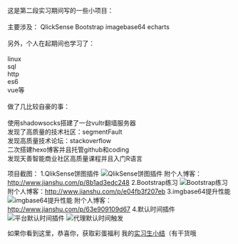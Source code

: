 这是第二段实习期间写的一些小项目：<br><br>
主要涉及：
QlickSense Bootstrap imagebase64 echarts<br>
<br>
另外，个人在起期间也学习了：<br><br>
linux<br>
sql<br>
http<br>
es6<br>
vue等<br>
<br>
做了几比较自豪的事：<br><br>
使用shadowsocks搭建了一台vultr翻墙服务器<br>
发现了高质量的技术社区：segmentFault<br>
发现高质量技术论坛：stackoverflow<br>
二次搭建hexo博客并且托管github和coding<br>
发现天善智能商业社区高质量课程并且入门R语言<br>


项目截图：
1.QlikSense饼图插件
![QlikSense饼图插件](https://github.com/FrankKai/Persional-Practice-2/blob/master/QlikSense%E9%A5%BC%E5%9B%BE%E6%8F%92%E4%BB%B6/%E9%A5%BC%E5%9B%BE%E6%8F%92%E4%BB%B6.jpg)
附个人博客：http://www.jianshu.com/p/8b1ad3edc248
2.Bootstrap练习
![Bootstrap练习](https://github.com/FrankKai/Persional-Practice-2/blob/master/Bootstrap%E4%B8%AA%E4%BA%BA%E5%8D%9A%E5%AE%A2/Bootstrap%E4%B8%AA%E4%BA%BA%E5%8D%9A%E5%AE%A2.png)
附个人博客：http://www.jianshu.com/p/e04fb3f207eb
3.imgbase64提升性能
![imgbase64提升性能](https://github.com/FrankKai/Persional-Practice-2/blob/master/imgbase64%E6%8F%90%E5%8D%87%E6%80%A7%E8%83%BD/imgbase64.jpg)
附个人博客：http://www.jianshu.com/p/63e909109d67
4.默认时间插件
![平台默认时间插件](https://github.com/FrankKai/Persional-Practice-2/blob/master/QlikSense%E9%BB%98%E8%AE%A4%E6%97%B6%E9%97%B4%E6%8F%92%E4%BB%B6/%E5%B9%B3%E5%8F%B0%E9%BB%98%E8%AE%A4%E6%97%B6%E9%97%B4%E6%8F%92%E4%BB%B6.png)
![代理默认时间触发](https://github.com/FrankKai/Persional-Practice-2/blob/master/QlikSense%E9%BB%98%E8%AE%A4%E6%97%B6%E9%97%B4%E6%8F%92%E4%BB%B6/%E4%BB%A3%E7%90%86%E9%BB%98%E8%AE%A4%E6%97%B6%E9%97%B4%E8%A7%A6%E5%8F%91.jpg)

如果你看到这里，恭喜你，获取彩蛋福利
我的[实习生小结](https://github.com/FrankKai/Persional-Practice-2/tree/master/%E5%AE%9E%E4%B9%A0%E7%94%9F%E5%B0%8F%E7%BB%93)（有干货哦